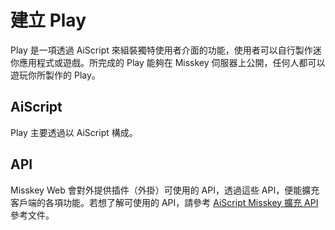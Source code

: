 # 建立 Play

Play 是一項透過 AiScript 來組裝獨特使用者介面的功能，使用者可以自行製作迷你應用程式或遊戲。所完成的 Play 能夠在 Misskey 伺服器上公開，任何人都可以遊玩你所製作的 Play。

## AiScript

Play 主要透過以 AiScript 構成。

## API

Misskey Web 會對外提供插件（外掛）可使用的 API，透過這些 API，便能擴充客戶端的各項功能。若想了解可使用的 API，請參考 [AiScript Misskey 擴充 API](./plugin-api-reference/) 參考文件。
